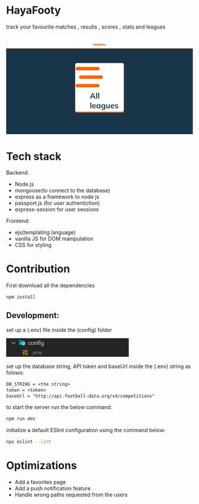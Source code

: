 # HayaFooty

track your favourite matches , results , scores , stats and leagues

##

![alt text](public/images/Screenshot%202023-04-05%20134727.jpg)

# Tech stack

Backend:

- Node.js
- mongoose(to connect to the database)
- express as a framework to node js
- passport.js (for user authentiction)
- express-session for user sessions

Frontend:

- ejs(templating language)
- vanilla JS for DOM manipulation
- CSS for styling

# Contribution

First download all the dependencies

```bash
npm install
```

## Development:

set up a (.env) file inside the (config) folder

![alt text](public/images/Screenshot%202023-04-05%20130908.jpg)

set up the database string, API token and baseUrl inside the (.env) string as folows:

```JS
DB_STRING = <the string>
token = <token>
baseUrl = "http://api.football-data.org/v4/competitions"
```

to start the server run the below command:

```bash
npm run dev
```

initialize a default ESlint configuration using the command below:

```bash
npx eslint --lint
```

# Optimizations

- Add a favorites page
- Add a push notification feature
- Handle wrong paths requested from the users
